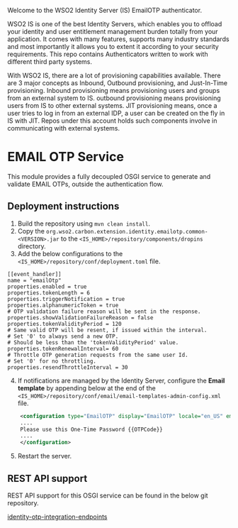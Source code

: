 Welcome to the WSO2 Identity Server (IS) EmailOTP authenticator. 

WSO2 IS is one of the best Identity Servers, which enables you to offload your identity and user entitlement management burden totally from your application. It comes with many features, supports many industry standards and most importantly it allows you to extent it according to your security requirements. This repo contains Authenticators written to work with different third party systems. 

With WSO2 IS, there are a lot of provisioning capabilities available. There are 3 major concepts as Inbound, Outbound provisioning, and Just-In-Time provisioning. Inbound provisioning means provisioning users and groups from an external system to IS. outbound provisioning means provisioning users from IS to other external systems. JIT provisioning means, once a user tries to log in from an external IDP, a user can be created on the fly in IS with JIT. Repos under this account holds such components involve in communicating with external systems.

# EMAIL OTP Service

This module provides a fully decoupled OSGI service to generate and validate EMAIL OTPs, outside
the authentication flow.

## Deployment instructions
1. Build the repository using `mvn clean install`.
2. Copy the `org.wso2.carbon.extension.identity.emailotp.common-<VERSION>.jar` to the
   `<IS_HOME>/repository/components/dropins` directory.
3. Add the below configurations to the `<IS_HOME>/repository/conf/deployment.toml` file.
```properties
[[event_handler]]
name = "emailOtp"
properties.enabled = true
properties.tokenLength = 6
properties.triggerNotification = true
properties.alphanumericToken = true
# OTP validation failure reason will be sent in the response.
properties.showValidationFailureReason = false
properties.tokenValidityPeriod = 120
# Same valid OTP will be resent, if issued within the interval.
# Set '0' to always send a new OTP.
# Should be less than the 'tokenValidityPeriod' value.
properties.tokenRenewalInterval= 60
# Throttle OTP generation requests from the same user Id.
# Set '0' for no throttling.
properties.resendThrottleInterval = 30
```
4. If notifications are managed by the Identity Server, configure the **Email template** by appending below at the end of
   the `<IS_HOME>/repository/conf/email/email-templates-admin-config.xml` file.
```xml
    <configuration type="EmailOTP" display="EmailOTP" locale="en_US" emailContentType="text/html">
    ....
    Please use this One-Time Password {{OTPCode}}
    ....
    </configuration>
```

5. Restart the server.

## REST API support
REST API support for this OSGI service can be found in the below git repository.

[identity-otp-integration-endpoints](https://github.com/wso2-extensions/identity-otp-integration-endpoints)